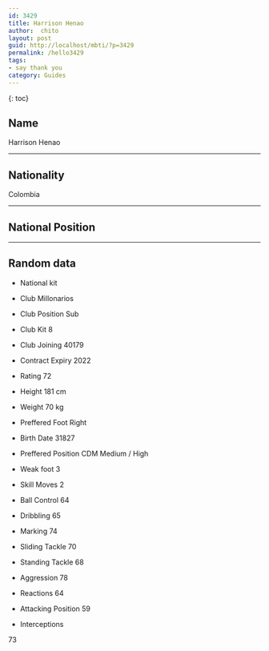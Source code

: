 ```yaml
---
id: 3429
title: Harrison Henao
author:  chito 
layout: post
guid: http://localhost/mbti/?p=3429
permalink: /hello3429
tags:
- say thank you
category: Guides
---
```



{: toc}


## Name  
Harrison Henao 

* * *

## Nationality  
Colombia 

* * *

## National Position 

* * *

## Random data 

  * National kit 
  * Club 
Millonarios 

  * Club Position 
Sub 

  * Club Kit 
8 

  * Club Joining 
40179 

  * Contract Expiry 
2022 

  * Rating 
72 

  * Height 
181 cm 

  * Weight 
70 kg 

  * Preffered Foot 
Right 

  * Birth Date 
31827 

  * Preffered Position 
CDM Medium / High 

  * Weak foot 
3 

  * Skill Moves 
2 

  * Ball Control 
64 

  * Dribbling 
65 

  * Marking 
74 

  * Sliding Tackle 
70 

  * Standing Tackle 
68 

  * Aggression 
78 

  * Reactions 
64 

  * Attacking Position 
59 

  * Interceptions 

73</ul>